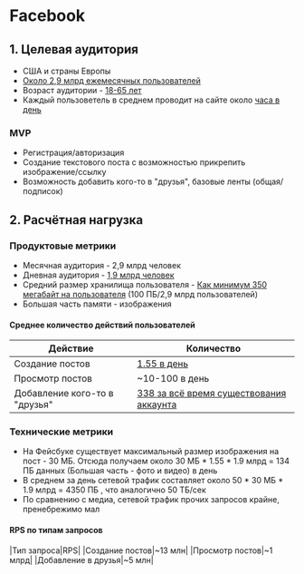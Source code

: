 # Facebook
## 1. Целевая аудитория
- США и страны Европы
- [Около 2,9 млрд ежемесячных пользователей](https://www.statista.com/statistics/264810/number-of-monthly-active-facebook-users-worldwide/)
- Возраст аудитории - [18-65 лет](https://www.statista.com/statistics/187549/facebook-distribution-of-users-age-group-usa/)
- Каждый пользоветель в среднем проводит на сайте около [часа в день](https://www.forbes.com/sites/petersuciu/2021/06/24/americans-spent-more-than-1300-hours-on-social-media/?sh=2b30297a2547)
### MVP
- Регистрация/авторизация
- Создание текстового поста с возможностью прикрепить изображение/ссылку
- Возможность добавить кого-то в "друзья", базовые ленты (общая/подписок)
## 2. Расчётная нагрузка
### Продуктовые метрики
- Месячная аудитория - 2,9 млрд человек
- Дневная аудитория - [1,9 млрд человек](https://www.statista.com/statistics/346167/facebook-global-dau/)
- Средний размер хранилища пользователя - [Как минимум 350 мегабайт на пользователя](https://www.statista.com/statistics/346167/facebook-global-dau/) (100 ПБ/2,9 млрд пользователей)
- Большая часть памяти - изображения
#### Среднее количество действий пользователей
| Действие      | Количество    |
| ------------- |---------------|
| Создание постов      | [1.55 в день](https://blog.hootsuite.com/facebook-statistics/)|
| Просмотр постов      | ~10-100 в день      |
| Добавление кого-то в "друзья" | [338 за всё время существования аккаунта](https://www.pewresearch.org/fact-tank/2014/02/03/what-people-like-dislike-about-facebook/)|

### Технические метрики
- На Фейсбуке существует максимальный размер изображения на пост - 30 МБ. Отсюда получаем около 30 МБ * 1.55 * 1.9 млрд = 134 ПБ данных (Большая часть - фото и видео) в день
- В среднем за день сетевой трафик составляет около 50 * 30 МБ * 1.9 млрд = 4350 ПБ , что аналогично 50 ТБ/сек
- По сравнению с медиа, сетевой трафик прочих запросов крайне, пренебрежимо мал

#### RPS по типам запросов
|Тип запроса|RPS|
|Создание постов|~13 млн|
|Просмотр постов|~1 млрд|
|Добавление в друзья|~5 млн|



